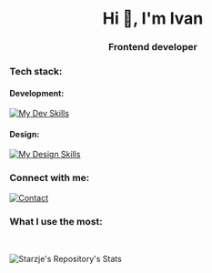 <h1 align="center">Hi 👋, I'm Ivan</h1>
<h3 align="center">Frontend developer</h3>

<h3 align="left">Tech stack:</h3>
<h4 align="left">Development:</h4>

[![My Dev Skills](https://skillicons.dev/icons?i=ts,js,react,nextjs,redux,tailwind,firebase,git,sass,webpack,docker,graphql)](https://www.ivan-starcevic.com/)

<h4 align="left">Design:</h4>

[![My Design Skills](https://skillicons.dev/icons?i=figma,ai,ps)](https://www.ivan-starcevic.com/)

<h3 align="left">Connect with me:</h3>

[![Contact](https://skillicons.dev/icons?i=linkedin)](https://www.linkedin.com/in/ivan-star%C4%8Devi%C4%87-frontend-developer/)



<h3 align="left">What I use the most:</h3>
<br/>

![Starzje's Repository's Stats](https://github-readme-stats-git-masterrstaa-rickstaa.vercel.app/api/top-langs/?username=starzje&theme=github_dark)
